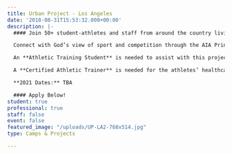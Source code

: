 ```yaml
---
title: Urban Project - Los Angeles
date: '2018-08-31T15:53:32.000+00:00'
description: |-
  #### Join 50+ student-athletes and staff from around the country living in community in one huge house for three life-changing weeks. The UP-LA is a one of a kind opportunity.

  Connect with God’s view of sport and competition through the AIA Principles and The SPECIAL. Partner with urban ministry veterans serving "at-promise" communities of LA. Tackle issues of racism, power, class, culture, poverty, privilege, responsibility, social justice, and what the Gospel of Christ has to say about these ever-relevant and important issues.

  An **Athletic Training Student** is needed to assist with this project.

  A **Certified Athletic Trainer** is needed for the athletes’ healthcare needs during the first week with the option of serving during the entire project.

  **2021 Dates:** TBA

  #### Apply Below!
student: true
professional: true
staff: false
event: false
featured_image: "/uploads/UP-LA2-768x514.jpg"
type: Camps & Projects

---
```

